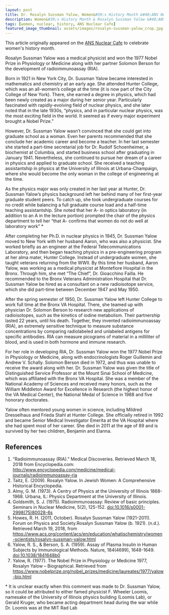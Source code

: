 ```yaml
---
layout: post
title: Dr. Rosalyn Sussman Yalow, Women&#39;s History Month &#40;ANS Nuclear Cafe Post&#41;
description: Women&#39;s History Month & Rosalyn Sussman Yalow &#40;ANS Nuclear Cafe Post&#41;
tags: [women, nuclear, history, ANS Nuclear Cafe]
featured_image_thumbnail: assets/images/rosalyn-sussman-yalow_crop.jpg
---
```


This article originally appeared on the <a href="http://ansnuclearcafe.org/2018/03/20/womens-history-month-physicist-dr-rosalyn-sussman-yalow/#sthash.Fxz1ZbXn.dpbs">ANS Nuclear Cafe</a> to celebrate women's history month.

Rosalyn Sussman Yalow was a medical physicist and won the 1977 Nobel Prize in Physiology or Medicine along with her partner Solomon Berson for the development of radioimmunoassay (RIA).

Born in 1921 in New York City, Dr. Sussman Yalow became interested in mathematics and chemistry at an early age. She attended Hunter College, which was an all-women’s college at the time (it is now part of the City College of New York). There, she earned a degree in physics, which had been newly created as a major during her senior year. Particularly fascinated with rapidly-evolving field of nuclear physics, and she later noted that in the late 1930s, “physics, and in particular nuclear physics, was the most exciting field in the world. It seemed as if every major experiment brought a Nobel Prize.”

However, Dr. Sussman Yalow wasn’t convinced that she could get into graduate school as a woman. Even her parents recommended that she conclude her academic career and become a teacher. In her last semester she started a part-time secretarial job for Dr. Rudolf Schoenheimer, a biochemist at Columbia, and started business school after graduating in January 1941. Nevertheless, she continued to pursue her dream of a career in physics and applied to graduate school. She received a teaching assistantship in physics at the University of Illinois at Urbana-Champaign, where she would become the only woman in the college of engineering at the time.

As the physics major was only created in her last year at Hunter, Dr. Sussman Yalow’s physics background left her behind many of her first-year graduate student peers. To catch up, she took undergraduate courses for no credit while balancing a full graduate course load and a half-time teaching assistantship. She noted that her A- in optics laboratory (in addition to an A in the lecture portion) prompted the chair of the physics department to tell her “that A- confirms that women do not do well at laboratory work” *

After completing her Ph.D. in nuclear physics in 1945, Dr. Sussman Yalow moved to New York with her husband Aaron, who was also a physicist. She worked briefly as an engineer at the Federal Telecommunications Laboratory, and then began teaching physics in a pre-engineering program at her alma mater, Hunter College. Instead of undergraduate women, she taught veterans returning from the WWII. By this time her husband, Aaron Yalow, was working as a medical physicist at Montefiore Hospital in the Bronx. Through him, she met “The Chief”, Dr. Gioacchino Failla. He recommended to the Bronx Veterans Administration Hospital that Dr. Sussman Yalow be hired as a consultant on a new radioisotope service, which she did part-time between December 1947 and May 1950.

After the spring semester of 1950, Dr. Sussman Yalow left Hunter College to work full time at the Bronx VA Hospital. There, she teamed up with physician Dr. Solomon Berson to research new applications of radioisotopes, such as the kinetics of iodine metabolism. Their partnership lasted 22 years, until his death. Together, they invented radioimmunoassay (RIA), an extremely sensitive technique to measure substance concentrations by comparing radiolabeled and unlabeled antigens for specific antibodies. RIA can measure picograms of material in a milliliter of blood, and is used in both hormone and immune research.

For her role in developing RIA, Dr. Sussman Yalow won the 1977 Nobel Prize in Physiology or Medicine, along with endocrinologists Roger Guillemin and Andrew V. Schally. Solomon Berson died in 1972, and thus was unable to receive the award along with her. Dr. Sussman Yalow was given the title of Distinguished Service Professor at the Mount Sinai School of Medicine, which was affiliated with the Bronx VA Hospital. She was a member of the National Academy of Sciences and received many honors, such as the William Middleton Award for Excellence in Research (the highest honor of the VA Medical Center), the National Medal of Science in 1988 and five honorary doctorates.

Yalow often mentored young women in science, including Mildred Dresselhaus and Frieda Stahl at Hunter College. She officially retired in 1992 and became Senior Medical Investigator Emerita at the VA Hospital where she had spent most of her career. She died in 2011 at the age of 89 and is survived by her two children, Benjamin and Elanna.

## References
1. “Radioimmunoassay (RIA).” Medical Discoveries. Retrieved March 18, 2018 from Encyclopedia.com: <a href="http://www.encyclopedia.com/medicine/medical-journals/radioimmunoassay-ria">http://www.encyclopedia.com/medicine/medical-journals/radioimmunoassay-ria</a>
2. Taitz, E. (2009). Rosalyn Yalow. In Jewish Women: A Comprehensive Historical Encyclopedia.
3. Almy, G. M. (1973). A Centry of Physics at the University of Illinois 1868-1968. Urbana, IL: Physics Department at the University of Illinois.
4. Goldsmith, S. J. (1975). Radioimmunoassay: Review of basic principles. Seminars in Nuclear Medicine, 5(2), 125-152. <a href="http://www.seminarsinnuclearmedicine.com/article/S0001-2998(75)80028-6/abstract">doi:10.1016/s0001-2998(75)80028-6s</a>
5. Howes, R. H. (2011, October). Rosalyn Sussman Yalow (1921-2011). Forum on Physics and Society.Rosalyn Sussman Yalow (b. 1921). (n.d.). Retrieved March 19, 2018, from <a href="https://www.acs.org/content/acs/en/education/whatischemistry/women-scientists/rosalyn-sussman-yalow.html">https://www.acs.org/content/acs/en/education/whatischemistry/women-scientists/rosalyn-sussman-yalow.html</a>
6. Yalow, R. S., & Berson, S. A. (1959). Assay of Plasma Insulin in Human Subjects by Immunological Methods. Nature, 184(4699), 1648-1649. <a href="https://www.nature.com/articles/1841648b0">doi:10.1038/1841648b0</a>
7. Yalow, R. (1977). The Nobel Prize in Physiology or Medicine 1977, Rosalyn Yalow – Biographical. Retrieved from <a href="https://www.nobelprize.org/nobel_prizes/medicine/laureates/1977/yalow-bio.html">https://www.nobelprize.org/nobel_prizes/medicine/laureates/1977/yalow-bio.html</a>

\* It is unclear exactly when this comment was made to Dr. Sussman Yalow, so it could be attributed to either famed physicist F. Wheeler Loomis, namesake of the University of Illinois physics building (Loomis Lab), or Gerald Kruger, who became acting department head during the war while Dr. Loomis was at the MIT Rad Lab
